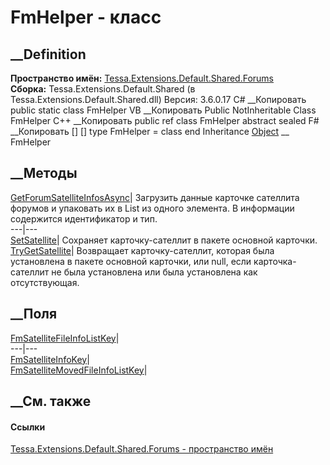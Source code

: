 # FmHelper - класс
##  __Definition
 **Пространство имён:**
[Tessa.Extensions.Default.Shared.Forums](N_Tessa_Extensions_Default_Shared_Forums.htm)  
 **Сборка:** Tessa.Extensions.Default.Shared (в
Tessa.Extensions.Default.Shared.dll) Версия: 3.6.0.17
C# __Копировать
     public static class FmHelper
VB __Копировать
     Public NotInheritable Class FmHelper
C++ __Копировать
     public ref class FmHelper abstract sealed
F# __Копировать
     [<AbstractClassAttribute>]
    [<SealedAttribute>]
    type FmHelper = class end
Inheritance
    [Object](https://learn.microsoft.com/dotnet/api/system.object) __ FmHelper
##  __Методы
[GetForumSatelliteInfosAsync](M_Tessa_Extensions_Default_Shared_Forums_FmHelper_GetForumSatelliteInfosAsync.htm)|
Загрузить данные карточке сателлита форумов и упаковать их в List из одного
элемента. В информации содержится идентификатор и тип.  
---|---  
[SetSatellite](M_Tessa_Extensions_Default_Shared_Forums_FmHelper_SetSatellite.htm)|
Сохраняет карточку-сателлит в пакете основной карточки.  
[TryGetSatellite](M_Tessa_Extensions_Default_Shared_Forums_FmHelper_TryGetSatellite.htm)|
Возвращает карточку-сателлит, которая была установлена в пакете основной
карточки, или null, если карточка-сателлит не была установлена или была
установлена как отсутствующая.  
## __Поля
[FmSatelliteFileInfoListKey](F_Tessa_Extensions_Default_Shared_Forums_FmHelper_FmSatelliteFileInfoListKey.htm)|  
---|---  
[FmSatelliteInfoKey](F_Tessa_Extensions_Default_Shared_Forums_FmHelper_FmSatelliteInfoKey.htm)|  
[FmSatelliteMovedFileInfoListKey](F_Tessa_Extensions_Default_Shared_Forums_FmHelper_FmSatelliteMovedFileInfoListKey.htm)|  
## __См. также
#### Ссылки
[Tessa.Extensions.Default.Shared.Forums - пространство
имён](N_Tessa_Extensions_Default_Shared_Forums.htm)
